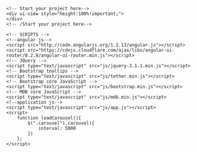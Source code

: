 <!DOCTYPE html>
<html lang="en">
<head>
    <meta charset="utf-8">
    <meta name="viewport" content="width=device-width, initial-scale=1, shrink-to-fit=no">
    <meta http-equiv="x-ua-compatible" content="ie=edge">
    <link rel='shortcut icon' href='img/favicon.png' type='image/x-icon'>
    <title>Online Drinking Water India - Order Online for Pure Drinking Water, Packaged Water Bottles &amp; 20L Water        Service in India - EazyBottle</title>
    <!-- Font Awesome -->
    <link rel="stylesheet" href="https://maxcdn.bootstrapcdn.com/font-awesome/4.6.0/css/font-awesome.min.css">
    <link href="https://fonts.googleapis.com/css?family=Lato" rel="stylesheet">
    <!-- Bootstrap core CSS -->
    <link href="css/bootstrap.min.css" rel="stylesheet">
    <!-- Material Design Bootstrap -->
    <link href="css/mdb.min.css" rel="stylesheet">
    <!-- Your custom styles (optional) -->
    <link href="css/style.css" rel="stylesheet">
</head>

<body ng-app="eazybottle">

    <!-- Start your project here-->
    <div ui-view style="height:100%!important;">
    </div>
    <!-- /Start your project here-->

    <!-- SCRIPTS -->
    <!--angular js-->
    <script src="http://code.angularjs.org/1.2.13/angular.js"></script>
    <script src="https://cdnjs.cloudflare.com/ajax/libs/angular-ui-router/0.2.8/angular-ui-router.min.js"></script>
    <!-- JQuery -->
    <script type="text/javascript" src="js/jquery-3.1.1.min.js"></script>
    <!-- Bootstrap tooltips -->
    <script type="text/javascript" src="js/tether.min.js"></script>
    <!-- Bootstrap core JavaScript -->
    <script type="text/javascript" src="js/bootstrap.min.js"></script>
    <!-- MDB core JavaScript -->
    <script type="text/javascript" src="js/mdb.min.js"></script>
    <!--application js-->
    <script type="text/javascript" src="js/app.js"></script>
    <script>
        function loadCarousel(){
            $(".carousel").carousel({
                interval: 5000
            })
        };
    </script>
</body>

</html>
